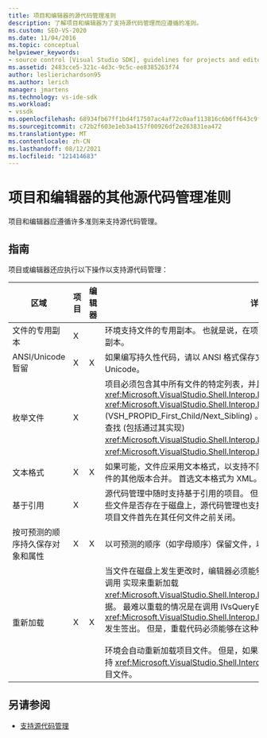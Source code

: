 ```yaml
---
title: 项目和编辑器的源代码管理准则
description: 了解项目和编辑器为了支持源代码管理而应遵循的准则。
ms.custom: SEO-VS-2020
ms.date: 11/04/2016
ms.topic: conceptual
helpviewer_keywords:
- source control [Visual Studio SDK], guidelines for projects and editors
ms.assetid: 2483cce5-321c-4d3c-9c5c-ee8385263f74
author: leslierichardson95
ms.author: lerich
manager: jmartens
ms.technology: vs-ide-sdk
ms.workload:
- vssdk
ms.openlocfilehash: 68934fb67ff1bd4f17507ac4af72c0aaf113816c6b6ff643c9f49bbb40698e81
ms.sourcegitcommit: c72b2f603e1eb3a4157f00926df2e263831ea472
ms.translationtype: MT
ms.contentlocale: zh-CN
ms.lasthandoff: 08/12/2021
ms.locfileid: "121414683"
---
```

# <a name="additional-source-control-guidelines-for-projects-and-editors"></a>项目和编辑器的其他源代码管理准则
项目和编辑器应遵循许多准则来支持源代码管理。

## <a name="guidelines"></a>指南
 项目或编辑器还应执行以下操作以支持源代码管理：

|区域|项目|编辑器|详细信息|
|----------|-------------|------------|-------------|
|文件的专用副本|X||环境支持文件的专用副本。 也就是说，在项目中登记的每个人都有自己的项目中文件的专用副本。|
|ANSI/Unicode 暂留|X|X|如果编写持久性代码，请以 ANSI 格式保存文件，因为大多数源代码管理程序当前不支持 Unicode。|
|枚举文件|X||项目必须包含其中所有文件的特定列表，并且必须能够使用 或 <xref:Microsoft.VisualStudio.Shell.Interop.IVsSccProject2> <xref:Microsoft.VisualStudio.Shell.Interop.IVsHierarchy.GetProperty%2A> (VSH_PROPID_First_Child/Next_Sibling) 。 项目还应通过其实现公开项名称，并支持名称查找 (包括通过其实现) <xref:Microsoft.VisualStudio.Shell.Interop.IVsProject.GetMkDocument%2A> 文件 <xref:Microsoft.VisualStudio.Shell.Interop.IVsProject.IsDocumentInProject%2A> 。|
|文本格式|X|X|如果可能，文件应采用文本格式，以支持不同版本的合并。 非文本格式的文件以后无法与文件的其他版本合并。 首选文本格式为 XML。|
|基于引用|X||源代码管理中随时支持基于引用的项目。 但是，只要项目可以按需生成其文件列表，无论这些文件是否存在于磁盘上，源代码管理也支持基于目录的项目。 从源代码管理打开项目时，项目文件首先在其任何文件之前关闭。|
|按可预测的顺序持久保存对象和属性|X|X|以可预测的顺序（如字母顺序）保留文件，以便于合并。|
|重新加载|X|X|当文件在磁盘上发生更改时，编辑器必须能够重新加载它。 参与源代码管理时，环境会通过调用 实现来重新加载 <xref:Microsoft.VisualStudio.Shell.Interop.IVsPersistDocData2.ReloadDocData%2A> 数据。 最难以重载的情况是在调用 IVsQueryEditQuerySave：： 且正在处理信息时 <xref:Microsoft.VisualStudio.Shell.Interop.IVsQueryEditQuerySave2.QueryEditFiles%2A> 发生签出。 但是，重载代码必须能够在这种情况下运行。<br /><br /> 环境会自动重新加载项目文件。 但是，如果项目具有嵌套层次结构，则项目必须实现 ，以支持 <xref:Microsoft.VisualStudio.Shell.Interop.IVsPersistHierarchyItem2> 重新加载嵌套项目文件。|

## <a name="see-also"></a>另请参阅
- [支持源代码管理](../../extensibility/internals/supporting-source-control.md)
